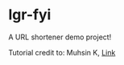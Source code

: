 # lgr-fyi

A URL shortener demo project!

Tutorial credit to: Muhsin K, [Link](https://codeburst.io/creating-custom-url-shortener-with-nodejs-de10bbbb89c7)
